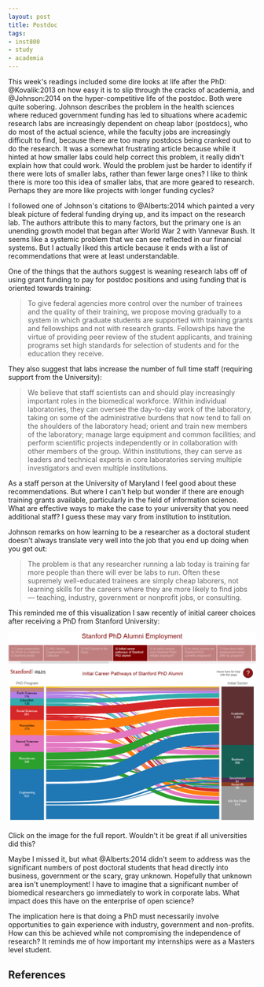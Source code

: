 ```yaml
---
layout: post
title: Postdoc
tags:
- inst800
- study
- academia
---
```


This week's readings included some dire looks at life after the PhD:
@Kovalik:2013 on how easy it is to slip through the cracks of academia, and
@Johnson:2014 on the hyper-competitive life of the postdoc. Both were quite
sobering. Johnson describes the problem in the health sciences where reduced
government funding has led to situations where academic research labs are
increasingly dependent on cheap labor (postdocs), who do most of the actual
science, while the faculty jobs are increasingly difficult to find, because
there are too many postdocs being cranked out to do the research. It was a
somewhat frustrating article because while it hinted at how smaller labs could
help correct this problem, it really didn't explain how that could work. Would
the problem just be harder to identify if there were lots of smaller labs,
rather than fewer large ones? I like to think there is more too this idea of
smaller labs, that are more geared to research. Perhaps they are more like
projects with longer funding cycles?

I followed one of Johnson's citations to @Alberts:2014 which painted a very bleak picture of federal funding drying up, and its impact on the research lab. The authors attribute this to many factors, but the primary one is an unending growth model that began after World War 2 with Vannevar Bush. It seems like a systemic problem that we can see reflected in our financial systems. But I actually liked this article because it ends with a list of recommendations that were at least understandable.

One of the things that the authors suggest is weaning research labs off of using grant funding to pay for postdoc positions and using funding that is oriented towards training:

> To give federal agencies more control over the number of trainees and the quality of their training, we propose moving gradually to a system in which graduate students are supported with training grants and fellowships and not with research grants. Fellowships have the virtue of providing peer review of the student applicants, and training programs set high standards for selection of students and for the education they receive.

They also suggest that labs increase the number of full time staff (requiring support from the University):

> We believe that staff scientists can and should play increasingly important roles in the biomedical workforce. Within individual laboratories, they can oversee the day-to-day work of the laboratory, taking on some of the administrative burdens that now tend to fall on the shoulders of the laboratory head; orient and train new members of the laboratory; manage large equipment and common facilities; and perform scientific projects independently or in collaboration with other members of the group. Within institutions, they can serve as leaders and technical experts in core laboratories serving multiple investigators and even multiple institutions.

As a staff person at the University of Maryland I feel good about these recommendations. But where I can't help but wonder if there are enough training grants available, particularly in the field of information science. What are effective ways to make the case to your university that you need additional staff? I guess these may vary from institution to institution.

Johnson remarks on how learning to be a researcher as a doctoral student doesn't always translate very well into the job that you end up doing when you get out:

> The problem is that any researcher running a lab today is training far more people than there will ever be labs to run. Often these supremely well-educated trainees are simply cheap laborers, not learning skills for the careers where they are more likely to find jobs — teaching, industry, government or nonprofit jobs, or consulting.

This reminded me of this visualization I saw recently of initial career choices after receiving a PhD from Stanford University:

<a href="https://tableau.stanford.edu/t/IRDS/views/StanfordPhDAlumniEmployment/StanfordPhDAlumniEmploymentDashboard?:embed=y"><img class="img-responsive" src="/images/stanford-phd-careers.png" title="Initial Career Pathways of Stanford Alumni"></a>

Click on the image for the full report. Wouldn't it be great if all universities did this?

Maybe I missed it, but what @Alberts:2014 didn't seem to address was the significant numbers of post doctoral students that head directly into business, government or the scary, gray unknown. Hopefully that unknown area isn't unemployment! I have to imagine that a significant number of biomedical researchers go immediately to work in corporate labs. What impact does this have on the enterprise of open science?

The implication here is that doing a PhD must necessarily involve opportunities to gain experience with industry, government and non-profits. How can this be achieved while not compromising the independence of research? It reminds me of how important my internships were as a Masters level student. 

## References

[Digital Curation and Innovation Center]: http://dcic.umd.edu/
